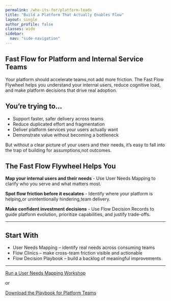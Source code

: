 ```yaml
---
permalink: /who-its-for/platform-leads
title: "Build a Platform That Actually Enables Flow"
layout: single
author_profile: false
classes: wide
sidebar:
  nav: "side-navigation"
---
```


## Fast Flow for Platform and Internal Service Teams

Your platform should accelerate teams,not add more friction. The Fast Flow Flywheel helps you understand your internal users, reduce cognitive load, and make platform decisions that drive real adoption.

## You’re trying to…

- Support faster, safer delivery across teams
- Reduce duplicated effort and fragmentation
- Deliver platform services your users actually want
- Demonstrate value without becoming a bottleneck

But without a clear picture of your users and their needs, it’s easy to fall into the trap of building for assumptions,not outcomes.

## The Fast Flow Flywheel Helps You

**Map your internal users and their needs** - Use User Needs Mapping to clarify who you serve and what matters most.

**Spot flow friction before it escalates** - Identify where your platform is helping,or unintentionally hindering,team delivery.

**Make confident investment decisions** - Use Flow Decision Records to guide platform evolution, prioritize capabilities, and justify trade-offs.

---

## Start With

- User Needs Mapping – identify real needs across consuming teams
- Flow Clinics – make cross-team friction visible and actionable
- Flow Decision Playbook – build a backlog of meaningful improvements

---

[Run a User Needs Mapping Workshop](/contact)

or

[Download the Playbook for Platform Teams](/playbooks/platform-team-playbook)
